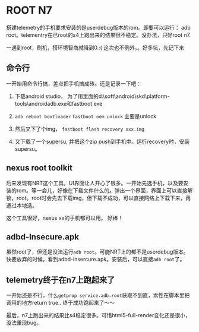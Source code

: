 # ROOT N7

搭建telemetry的手机要求安装的是userdebug版本的rom。即要可以运行： adb root。telementry在已root的s4上跑出来的结果很不稳定。没办法，只好root n7.

一遇到root，刷机，搭环境智商就降到0.:( 这次也不例外。。好多坑，先记下来

## 命令行

一开始用命令行搞，差点把手机搞成砖。还是记录一下吧：

1. 下载android studio， 为了用里面的d:\soft\android\skd\platform-tools\androidadb.exe和fastboot.exe

2. `adb reboot bootloader` `fastboot oem unlock` 主要是unlock

3. 然后又下了个img， `fastboot flash recovery xxx.img`

4. 又下载了一个supersu, 并把这个zip push到手机中。运行recovery时，安装supersu。

## nexus root toolkit

后来发现有NRT这个工具，UI界面让人开心了很多。一开始先选手机，以及要安装的rom。等一会儿，好像在下载文件什么的。弹出一个界面，界面上可以直接解锁，root。root时会先去下载img，但下载不成功，可以直接网络上下载下来，再通过本地选。

这个工具很好，nexus xx的手机都可以用。 好棒！

## adbd-Insecure.apk

虽然root了，但还是没法运行`adb root`。可能NRT上的都不是userdebug版本。快要放弃的时候，看到adbd-insercure.apk。安装后，可以直接`adb root`了。

## telemetry终于在n7上跑起来了

一开始还是不行，什么`getprop service.adb.root`获取不到直，索性在脚本里把调用的地方return true.. 终于成功跑起来了～～ 


最后，n7上跑出来的结果比s4稳定很多。可惜html5-full-render变化还是很小，没法重现bug。

